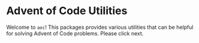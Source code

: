 # Advent of Code Utilities

Welcome to `aoc`!
This packages provides various utilities that can be helpful for solving Advent of Code problems.
Please click next.
